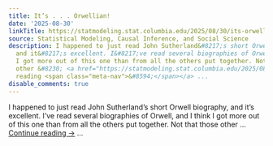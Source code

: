 ```yaml
---
title: It’s . . . Orwellian!
date: '2025-08-30'
linkTitle: https://statmodeling.stat.columbia.edu/2025/08/30/its-orwellian/
source: Statistical Modeling, Causal Inference, and Social Science
description: I happened to just read John Sutherland&#8217;s short Orwell biography,
  and it&#8217;s excellent. I&#8217;ve read several biographies of Orwell, and I think
  I got more out of this one than from all the others put together. Not that those
  other &#8230; <a href="https://statmodeling.stat.columbia.edu/2025/08/30/its-orwellian/">Continue
  reading <span class="meta-nav">&#8594;</span></a> ...
disable_comments: true
---
```

I happened to just read John Sutherland&#8217;s short Orwell biography, and it&#8217;s excellent. I&#8217;ve read several biographies of Orwell, and I think I got more out of this one than from all the others put together. Not that those other &#8230; <a href="https://statmodeling.stat.columbia.edu/2025/08/30/its-orwellian/">Continue reading <span class="meta-nav">&#8594;</span></a> ...